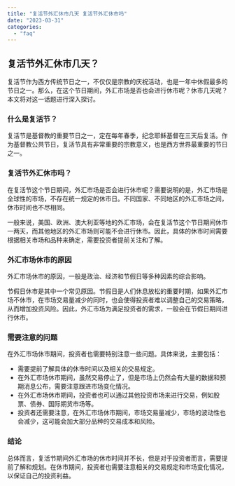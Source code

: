 ```yaml
---
title: "复活节外汇休市几天 复活节外汇休市吗"
date: "2023-03-31"
categories: 
  - "faq"
---
```


## 复活节外汇休市几天？

复活节作为西方传统节日之一，不仅仅是宗教的庆祝活动，也是一年中休假最多的节日之一。那么，在这个节日期间，外汇市场是否也会进行休市呢？休市几天呢？本文将对这一话题进行深入探讨。

### 什么是复活节？

复活节是基督教的重要节日之一，定在每年春季，纪念耶稣基督在三天后复活。作为基督教公共节日，复活节具有非常重要的宗教意义，也是西方世界最重要的节日之一。

### 复活节外汇休市吗？

在复活节这个节日期间，外汇市场是否会进行休市呢？需要说明的是，外汇市场是全球性的市场，不存在统一规定的休市日。不同国家、不同地区的外汇市场之间，休市时间也不尽相同。

一般来说，美国、欧洲、澳大利亚等地的外汇市场，会在复活节这个节日期间休市一两天，而其他地区的外汇市场则可能不会进行休市。因此，具体的休市时间需要根据相关市场和品种来确定，需要投资者提前关注和了解。

### 外汇市场休市的原因

外汇市场休市的原因，一般是政治、经济和节假日等多种因素的综合影响。

节假日休市是其中一个常见原因。节假日是人们休息放松的重要时期，如果外汇市场不休市，在市场交易量减少的同时，也会使得投资者难以调整自己的交易策略，从而增加投资风险。因此，外汇市场为满足投资者的需求，一般会在节假日期间进行休市。

### 需要注意的问题

在外汇市场休市期间，投资者也需要特别注意一些问题。具体来说，主要包括：

- 需要提前了解具体的休市时间以及相关的交易规定。
- 在外汇市场休市期间，虽然交易停止了，但是市场上仍然会有大量的数据和预期消息公布，需要注意跟进市场变化情况。
- 在外汇市场休市期间，投资者也可以通过其他投资市场来进行交易，例如股票、债券、国际期货市场等。
- 投资者还需要注意，在外汇市场休市期间，市场交易量减少，市场的波动性也会减少，这可能会加大部分品种的交易成本和风险。

### 结论

总体而言，复活节期间外汇市场的休市时间并不长，但是对于投资者而言，需要提前了解和规划。在休市期间，投资者也需要注意相关的交易规定和市场变化情况，以保证自己的投资利益。
